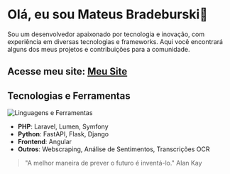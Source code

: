 # Olá, eu sou Mateus Bradeburski👋



Sou um desenvolvedor apaixonado por tecnologia e inovação, com experiência em diversas tecnologias e frameworks. Aqui você encontrará alguns dos meus projetos e contribuições para a comunidade.
## Acesse meu site: [Meu Site](https://mateusbrandeburski.com)
## Tecnologias e Ferramentas

![Linguagens e Ferramentas](https://skillicons.dev/icons?i=php,laravel,symfony,python,fastapi,flask,django,angular&theme=light)

- **PHP**: Laravel, Lumen, Symfony
- **Python**: FastAPI, Flask, Django
- **Frontend**: Angular
- **Outros**: Webscraping, Análise de Sentimentos, Transcrições OCR


> "A melhor maneira de prever o futuro é inventá-lo."  Alan Kay






  
